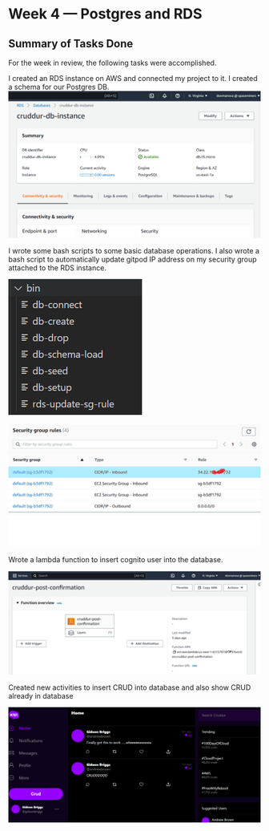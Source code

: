 # Week 4 — Postgres and RDS
## Summary of Tasks Done
For the week in review, the following tasks were accomplished.

I created an RDS instance on AWS and connected my project to it. I created a schema for our Postgres DB.
![RDS](assets/Cruddur-RDS.png)

I wrote some bash scripts to some basic database operations. I also wrote a bash script to automatically 
update gitpod IP address on my security group attached to the RDS instance. 

![Bash Scripts for Basic DB Operations](assets/bash-script.png)

![Update Security-Group IP with Gitpod-IP](assets/Update-SG-IP.png)

Wrote a lambda function to insert cognito user into the database.

![Lambda function on AWS](assets/lambda-function.png)

Created new activities to insert CRUD into database and also show CRUD already in database

![Post CRUD](assets/live-cruddddd.png)
